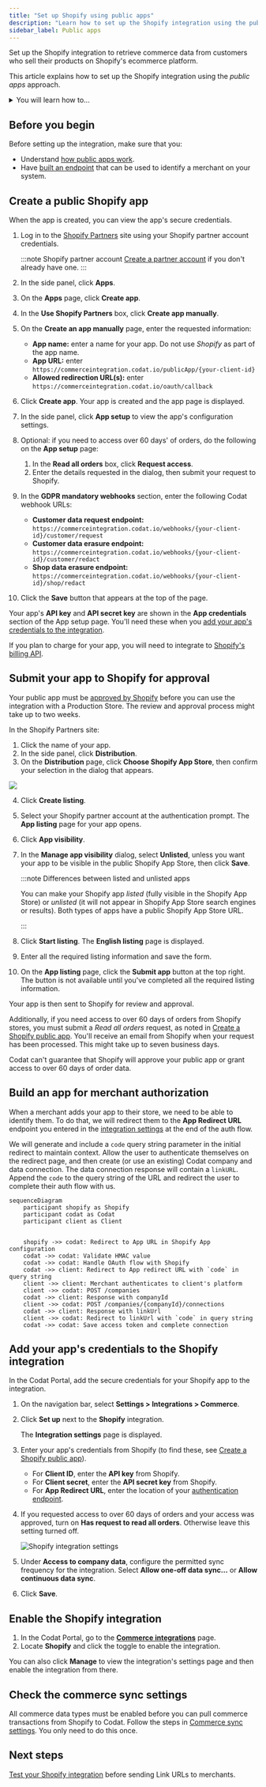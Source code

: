 ```yaml
---
title: "Set up Shopify using public apps"
description: "Learn how to set up the Shopify integration using the public apps approach to merchant data connection"
sidebar_label: Public apps
---
```


Set up the Shopify integration to retrieve commerce data from customers who sell their products on Shopify's ecommerce platform.

This article explains how to set up the Shopify integration using the _public apps_ approach.

<details>

<summary>You will learn how to...</summary>

- [Create a Shopify app](/integrations/commerce/shopify/commerce-shopify-public-apps#create-a-public-shopify-app)
- [Submit your app to Shopify for approval](/integrations/commerce/shopify/commerce-shopify-public-apps#submit-your-app-to-shopify-for-approval)
- [Buid an app for merchant authorization](/integrations/commerce/shopify/commerce-shopify-public-apps#build-an-app-for-merchant-authorization)
- [Add your app's credentials to the Shopify integration](/integrations/commerce/shopify/commerce-shopify-public-apps#add-your-apps-credentials-to-the-shopify-integration)
- [Enable the Shopify integration](/integrations/commerce/shopify/commerce-shopify-public-apps#enable-the-shopify-integration)
- [Check the commerce sync settings](/integrations/commerce/shopify/commerce-shopify-public-apps#check-the-commerce-sync-settings)

</details>

## Before you begin

Before setting up the integration, make sure that you:

- Understand [how public apps work](/integrations/commerce/shopify/commerce-shopify#about-public-apps).
- Have [built an endpoint](/integrations/commerce/shopify/commerce-shopify-public-apps#build-an-app-for-merchant-authorization) that can be used to identify a merchant on your system.

## Create a public Shopify app

When the app is created, you can view the app's secure credentials.

1. Log in to the [Shopify Partners](https://developers.shopify.com/) site using your Shopify partner account credentials.

   :::note Shopify partner account
   [Create a partner account](https://partners.shopify.com/signup/developer) if you don't already have one.
   :::

2. In the side panel, click **Apps**.
3. On the **Apps** page, click **Create app**.
4. In the **Use Shopify Partners** box, click **Create app manually**.
5. On the **Create an app manually** page, enter the requested information:
   - **App name:** enter a name for your app. Do not use _Shopify_ as part of the app name.
   - **App URL:** enter `https://commerceintegration.codat.io/publicApp/{your-client-id}`
   - **Allowed redirection URL(s):** enter `https://commerceintegration.codat.io/oauth/callback`
6. Click **Create app**. Your app is created and the app page is displayed.
7. In the side panel, click **App setup** to view the app's configuration settings.
8. Optional: if you need to access over 60 days' of orders, do the following on the **App setup** page:
   1. In the **Read all orders** box, click **Request access**.
   2. Enter the details requested in the dialog, then submit your request to Shopify.
9. In the **GDPR mandatory webhooks** section, enter the following Codat webhook URLs:
   - **Customer data request endpoint:** `https://commerceintegration.codat.io/webhooks/{your-client-id}/customer/request`
   - **Customer data erasure endpoint:** `https://commerceintegration.codat.io/webhooks/{your-client-id}/customer/redact`
   - **Shop data erasure endpoint:** `https://commerceintegration.codat.io/webhooks/{your-client-id}/shop/redact`
10. Click the **Save** button that appears at the top of the page.

Your app's **API key** and **API secret key** are shown in the **App credentials** section of the App setup page. You'll need these when you [add your app's credentials to the integration](/integrations/commerce/shopify/commerce-shopify-public-apps#add-your-apps-credentials-to-the-shopify-integration).

If you plan to charge for your app, you will need to integrate to [Shopify's billing API](https://shopify.dev/docs/apps/billing).

## Submit your app to Shopify for approval

Your public app must be [approved by Shopify](https://shopify.dev/apps/store/requirements) before you can use the integration with a Production Store. The review and approval process might take up to two weeks.

In the Shopify Partners site:

1. Click the name of your app.
2. In the side panel, click **Distribution**.
3. On the **Distribution** page, click **Choose Shopify App Store**, then confirm your selection in the dialog that appears.

<img src="/img/old/386725f-choose-shopify-app-store.png" />

4. Click **Create listing**.
5. Select your Shopify partner account at the authentication prompt. The **App listing** page for your app opens.
6. Click **App visibility**.
7. In the **Manage app visibility** dialog, select **Unlisted**, unless you want your app to be visible in the public Shopify App Store, then click **Save**.

   :::note Differences between listed and unlisted apps

   You can make your Shopify app _listed_ (fully visible in the Shopify App Store) or _unlisted_ (it will not appear in Shopify App Store search engines or results). Both types of apps have a public Shopify App Store URL.

   :::

8. Click **Start listing**. The **English listing** page is displayed.
9. Enter all the required listing information and save the form.
10. On the **App listing** page, click the **Submit app** button at the top right. The button is not available until you've completed all the required listing information.

Your app is then sent to Shopify for review and approval.

Additionally, if you need access to over 60 days of orders from Shopify stores, you must submit a _Read all orders_ request, as noted in [Create a Shopify public app](/integrations/commerce/shopify/commerce-shopify-public-apps#create-a-shopify-public-app). You'll receive an email from Shopify when your request has been processed. This might take up to seven business days.

Codat can't guarantee that Shopify will approve your public app or grant access to over 60 days of order data.

## Build an app for merchant authorization

When a merchant adds your app to their store, we need to be able to identify them. To do that, we will redirect them to the **App Redirect URL** endpoint you entered in the [integration settings](/integrations/commerce/shopify/commerce-shopify-public-apps#add-your-apps-credentials-to-the-shopify-integration) at the end of the auth flow. 

We will generate and include a `code` query string parameter in the initial redirect to maintain context. Allow the user to authenticate themselves on the redirect page, and then create (or use an existing) Codat company and data connection. The data connection response will contain a `linkURL`. Append the `code` to the query string of the URL and redirect the user to complete their auth flow with us.

```mermaid
sequenceDiagram
    participant shopify as Shopify
    participant codat as Codat
    participant client as Client


    shopify ->> codat: Redirect to App URL in Shopify App configuration
    codat ->> codat: Validate HMAC value
    codat ->> codat: Handle OAuth flow with Shopify
    codat ->> client: Redirect to App redirect URL with `code` in query string
    client ->> client: Merchant authenticates to client's platform
    client ->> codat: POST /companies
    codat ->> client: Response with companyId
    client ->> codat: POST /companies/{companyId}/connections
    codat ->> client: Response with linkUrl
    client ->> codat: Redirect to linkUrl with `code` in query string
    codat ->> codat: Save access token and complete connection
```

## Add your app's credentials to the Shopify integration

In the Codat Portal, add the secure credentials for your Shopify app to the integration.

1. On the navigation bar, select **Settings > Integrations > Commerce**.

2. Click **Set up** next to the **Shopify** integration.

   The **Integration settings** page is displayed.

3. Enter your app's credentials from Shopify (to find these, see [Create a Shopify public app](/integrations/commerce/shopify/commerce-shopify-public-apps#create-a-shopify-public-app)).
   - For **Client ID**, enter the **API key** from Shopify.
   - For **Client secret**, enter the **API secret key** from Shopify.
   - For **App Redirect URL**, enter the location of your [authentication endpoint](/integrations/commerce/shopify/commerce-shopify-public-apps#build-an-app-for-merchant-authorization).

4. If you requested access to over 60 days of orders and your access was approved, turn on **Has request to read all orders**. Otherwise leave this setting turned off.

   ![Shopify integration settings](/img/integrations/commerce/shopify/76d5c94-Shopify_integration_settings.png "The 'Has request to read all orders' checkbox on the Shopify integration settings page.")

5. Under **Access to company data**, configure the permitted sync frequency for the integration. Select **Allow one-off data sync…** or **Allow continuous data sync**.

6. Click **Save**.

## Enable the Shopify integration

1. In the Codat Portal, go to the <a className="external" href="https://app.codat.io/settings/integrations/commerce" target="blank">**Commerce integrations**</a> page.
2. Locate **Shopify** and click the toggle to enable the integration.

You can also click **Manage** to view the integration's settings page and then enable the integration from there.

## Check the commerce sync settings

All commerce data types must be enabled before you can pull commerce transactions from Shopify to Codat. Follow the steps in [Commerce sync settings](/integrations/commerce/commerce-sync-settings). You only need to do this once.

## Next steps

[Test your Shopify integration](test-shopify) before sending Link URLs to merchants.
